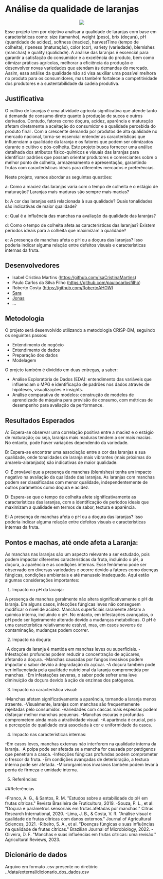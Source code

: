 # Análise da qualidade de laranjas

<p align="center">
  <img src="https://opopular.com.br/image/policy%3A1.3056345%3A1691819402%2Fimage.jpg%3F%26f%3D3x2" alt=" " />
</p>

Esse projeto tem por objetivo analisar a qualidade de laranjas com base em caracteristicas como: size (tamanho), weight (peso), brix (doçura), pH (quantidade de acidez), softness (maciez), harvestTime (tempo de colheita), ripeness (maturação), color (cor), variety (variedade), blemishes (manchas) e quality (qualidade). A análise das laranjas é essencial para garantir a satisfação do consumidor e a excelência do produto, bem como otimizar práticas agrícolas, melhorar a eficiência da produção e desenvolver novas variedades que atendam às demandas do mercado. Assim, essa análise da qualidade não só visa auxiliar uma possível melhora no produto para os consumidores, mas também fortalece a competitividade dos produtores e a sustentabilidade da cadeia produtiva.

## Justificativa

O cultivo de laranjas é uma atividade agrícola significativa que atende tanto à demanda de consumo direto quanto à produção de sucos e outros derivados. Contudo, fatores como doçura, acidez, aparência e maturação afetam diretamente a aceitação do consumidor e a qualidade percebida do produto final . Com a crescente demanda por produtos de alta qualidade no mercado nacional, torna-se essencial entender as características que influenciam a qualidade da laranja e os fatores que podem ser otimizados durante o cultivo e pós-colheita. Este projeto busca fornecer uma análise detalhada dos atributos físico-químicos e visuais das laranjas para identificar padrões que possam orientar produtores e comerciantes sobre o melhor ponto de colheita, armazenamento e apresentação, garantindo frutas com características ideais para diferentes mercados e preferências.

Neste projeto, vamos abordar as seguintes questões:

<div align=" ">
a: Como a maciez das laranjas varia com o tempo de colheita e o estágio de maturação? Laranjas mais maduras são sempre mais macias?

b: A cor das laranjas está relacionada à sua qualidade? Quais tonalidades são indicativas de maior qualidade?

c: Qual é a influência das manchas na avaliação da qualidade das laranjas?

d: Como o tempo de colheita afeta as características das laranjas? Existem períodos ideais para a colheita que maximizam a qualidade?

e: A presença de manchas afeta o pH ou a doçura das laranjas? Isso poderia indicar alguma relação entre defeitos visuais e características internas da fruta.

</div>

## Desenvolvedores

- Isabel Cristina Martins (https://github.com/IsaCristinaMartins)
- Paulo Carlos da Silva Filho (https://github.com/paulocarlosfilho)
- Roberto Costa (https://github.com/RobertoAHOW)
- [Sara](url-do-github-do-desenvolvedor-#3)
- [Jonas](url-do-github-do-desenvolvedor-#4)
- ...

## Metodologia

O projeto será desenvolvido utilizando a metodologia CRISP-DM, seguindo os seguintes passos:

<div align = " ">

- Entendimento de negócio
- Entendimento de dados
- Preparação dos dados
- Modelagem

</div>

O projeto também é dividido em duas entregas, a saber:

<div align = " ">

- Análise Exploratória de Dados (EDA): entendimento das variáveis que influenciam o MPG e identificação de padrões nos dados através de hipóteses, visualizações e insights.
- Análise comparativa de modelos: construção de modelos de aprendizado de máquina para previsão de consumo, com métricas de desempenho para avaliação da performance.

</div>

## Resultados Esperados

A: Espera-se observar uma correlação positiva entre a maciez e o estágio de maturação; ou seja, laranjas mais maduras tendem a ser mais macias. No entanto, pode haver variações dependendo da variedade.

B: Espera-se encontrar uma associação entre a cor das laranjas e sua qualidade, onde tonalidades de laranja mais vibrantes (mais próximas do amarelo-alaranjado) são indicativas de maior qualidade.

C: É provável que a presença de manchas (blemishes) tenha um impacto negativo na avaliação da qualidade das laranjas. As laranjas com manchas podem ser classificadas com menor qualidade, independentemente de outros parâmetros como doçura e acidez.

D: Espera-se que o tempo de colheita afete significativamente as características das laranjas, com a identificação de períodos ideais que maximizam a qualidade em termos de sabor, textura e aparência.

E: A presença de manchas afeta o pH ou a doçura das laranjas? Isso poderia indicar alguma relação entre defeitos visuais e características internas da fruta.

## Pontos e machas, até onde afeta a Laranja:

As manchas nas laranjas são um aspecto relevante a ser estudado, pois podem impactar diferentes características da fruta, incluindo o pH, a doçura, a aparência e as condições internas. Esse fenômeno pode ser observado em diversas variedades e ocorre devido a fatores como doenças fúngicas, condições ambientais e até manuseio inadequado. Aqui estão algumas considerações importantes:

1. Impacto no pH da laranja:

A presença de manchas geralmente não altera significativamente o pH da laranja.
Em alguns casos, infecções fúngicas leves não conseguem modificar o nível de acidez.
Manchas superficiais raramente afetam a química interna, incluindo o pH.
No entanto, em infestações avançadas, o pH pode ser ligeiramente alterado devido a mudanças metabólicas.
O pH é uma característica relativamente estável, mas, em casos severos de contaminação, mudanças podem ocorrer.

2. Impacto na doçura:

-A doçura da laranja é mantida em manchas leves ou superficiais.
-Infestações profundas podem reduzir a concentração de açúcares, afetando a doçura.
-Manchas causadas por fungos invasivos podem impactar o sabor devido à degradação do açúcar.
-A doçura também pode ser influenciada pela qualidade nutricional da laranja comprometida por manchas.
-Em infestações severas, o sabor pode sofrer uma leve diminuição da doçura devido à ação de enzimas dos patógenos.

3. Impacto na característica visual:

-Manchas afetam significativamente a aparência, tornando a laranja menos atraente.
-Visualmente, laranjas com manchas são frequentemente rejeitadas pelo consumidor.
-Variedades com cascas mais espessas podem disfarçar melhor manchas pequenas.
-Manchas escuras e profundas comprometem ainda mais a atratividade visual.
-A aparência é crucial, pois a percepção de qualidade está associada à cor e uniformidade da casca.

4. Impacto nas características internas:

-Em casos leves, manchas externas não interferem na qualidade interna da laranja.
-A polpa pode ser afetada se a mancha for causada por patógenos que penetram a casca.
-Infecções fúngicas profundas podem comprometer o frescor da fruta.
-Em condições avançadas de deterioração, a textura interna pode ser afetada.
-Microrganismos invasivos também podem levar à perda de firmeza e umidade interna.

5. Referências:

##Referências

-Franco, A. G., & Santos, R. M. "Estudos sobre a estabilidade do pH em frutas cítricas." Revista Brasileira de Fruticultura, 2019.
-Souza, P. L., et al. "Doçura e parâmetros sensoriais em frutas afetadas por manchas." Citrus Research International, 2020.
-Lima, J. B., & Costa, V. R. "Análise visual e qualidade de frutas cítricas com danos externos." Journal of Agricultural Sciences, 2021.
-Ribeiro, S. A., et al. "Doenças fúngicas e suas influências na qualidade de frutas cítricas." Brazilian Journal of Microbiology, 2022.
-Oliveira, D. F. "Manchas e suas influências em frutas cítricas: uma revisão." Agricultural Reviews, 2023. 

## Dicionário de dados

Arquivo em formato .csv presente no diretório ../data/external/dicionario_dos_dados.csv
